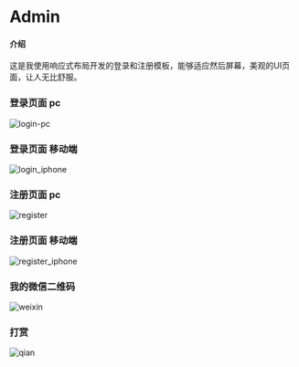 # Admin

#### 介绍
这是我使用响应式布局开发的登录和注册模板，能够适应然后屏幕，美观的UI页面，让人无比舒服。

### 登录页面  pc
![login-pc](https://gitee.com/huang-hai-deng/image/blob/master/login.png)

### 登录页面  移动端
![login_iphone]()

### 注册页面 pc
![register]()

### 注册页面 移动端
![register_iphone]()

### 我的微信二维码
![weixin](https://gitee.com/huang-hai-deng/image/raw/master/weixin.png)
### 打赏
![qian]()